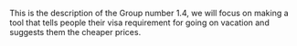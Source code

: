 This is the description of the Group number 1.4, we will focus on making a tool that tells people their visa requirement for going on vacation and suggests them the cheaper prices.  
